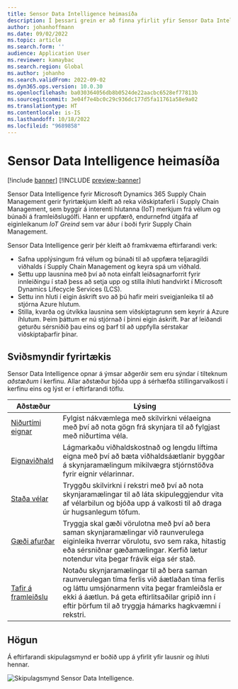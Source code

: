 ```yaml
---
title: Sensor Data Intelligence heimasíða
description: Í þessari grein er að finna yfirlit yfir Sensor Data Intelligence. Fyrirtæki geta notað þennan eiginleika til að keyra áfram viðskiptaferli í Microsoft Dynamics 365 Supply Chain Management, sem byggir á IoT-merkjum frá vélum og búnaði á framleiðslugólfi.
author: johanhoffmann
ms.date: 09/02/2022
ms.topic: article
ms.search.form: ''
audience: Application User
ms.reviewer: kamaybac
ms.search.region: Global
ms.author: johanho
ms.search.validFrom: 2022-09-02
ms.dyn365.ops.version: 10.0.30
ms.openlocfilehash: ba030364056db8b0524de22aacbc6528ef77813b
ms.sourcegitcommit: 3e04f7e4bc0c29c936dc177d5fa11761a58e9a02
ms.translationtype: HT
ms.contentlocale: is-IS
ms.lasthandoff: 10/18/2022
ms.locfileid: "9689858"
---
```

# <a name="sensor-data-intelligence-home-page"></a>Sensor Data Intelligence heimasíða

[!include [banner](../includes/banner.md)]
[!INCLUDE [preview-banner](../includes/preview-banner.md)]
<!-- KFM: Preview until further notice -->

Sensor Data Intelligence fyrir Microsoft Dynamics 365 Supply Chain Management gerir fyrirtækjum kleift að reka viðskiptaferli í Supply Chain Management, sem byggir á interenti hlutanna (IoT) merkjum frá vélum og búnaði á framleiðslugólfi. Hann er uppfærð, endurnefnd útgáfa af eiginleikanum *IoT Greind* sem var áður í boði fyrir Supply Chain Management.

Sensor Data Intelligence gerir þér kleift að framkvæma eftirfarandi verk:

- Safna upplýsingum frá vélum og búnaði til að uppfæra teljaragildi viðhalds í Supply Chain Management og keyra spá um viðhald.
- Settu upp lausnina með því að nota einfalt leiðsagnarforrit fyrir innleiðingu í stað þess að setja upp og stilla íhluti handvirkt í Microsoft Dynamics Lifecycle Services (LCS).
- Settu inn hluti í eigin áskrift svo að þú hafir meiri sveigjanleika til að stjórna Azure hlutum.
- Stilla, kvarða og útvíkka lausnina sem viðskiptagrunn sem keyrir á Azure íhlutum. Þeim þáttum er nú stjórnað í þinni eigin áskrift. Þar af leiðandi geturðu sérsniðið þau eins og þarf til að uppfylla sérstakar viðskiptaþarfir þínar.

## <a name="business-scenarios"></a>Sviðsmyndir fyrirtækis

Sensor Data Intelligence opnar á ýmsar aðgerðir sem eru sýndar í tilteknum *aðstæðum* í kerfinu. Allar aðstæður bjóða upp á sérhæfða stillingarvalkosti í kerfinu eins og lýst er í eftirfarandi töflu.

| Aðstæður | Lýsing |
|---|---|
| [Niðurtími eignar](sdi-scenario-asset-downtime.md) | Fylgist nákvæmlega með skilvirkni vélaeigna með því að nota gögn frá skynjara til að fylgjast með niðurtíma véla. |
| [Eignaviðhald](sdi-scenario-asset-maintenance.md) | Lágmarkaðu viðhaldskostnað og lengdu líftíma eigna með því að bæta viðhaldsáætlanir byggðar á skynjaramælingum mikilvægra stjórnstöðva fyrir eignir vélarinnar. |
| [Staða vélar](sdi-scenario-equipment-downtime.md) | Tryggðu skilvirkni í rekstri með því að nota skynjaramælingar til að láta skipuleggjendur vita af vélarbilun og bjóða upp á valkosti til að draga úr hugsanlegum töfum. |
| [Gæði afurðar](sdi-scenario-product-quality.md) | Tryggja skal gæði vörulotna með því að bera saman skynjaramælingar við raunverulega eiginleika hverrar vörulotu, svo sem raka, hitastig eða sérsniðnar gæðamælingar. Kerfið lætur notendur vita þegar frávik eiga sér stað. |
| [Tafir á framleiðslu](sdi-scenario-production-delays.md) | Notaðu skynjaramælingar til að bera saman raunverulegan tíma ferlis við áætlaðan tíma ferlis og láttu umsjónarmenn vita þegar framleiðsla er ekki á áætlun. Þá geta eftirlitsaðilar gripið inn í eftir þörfum til að tryggja hámarks hagkvæmni í rekstri. |

## <a name="architecture"></a>Högun

Á eftirfarandi skipulagsmynd er boðið upp á yfirlit yfir lausnir og íhluti hennar.

![Skipulagsmynd Sensor Data Intelligence.](media/sdi-architecture.png "Skipulagsmynd Sensor Data Intelligence")
